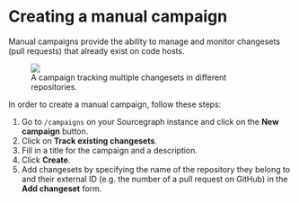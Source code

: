# Creating a manual campaign

Manual campaigns provide the ability to manage and monitor changesets (pull requests) that already exist on code hosts.

<div style="max-width: 450px;" class="mx-auto">
  <figure class="figure">
    <div class="figure-img">
      <img src="https://storage.googleapis.com/sourcegraph-assets/docs/images/campaigns/manual_campaign.png" />
    </div>
    <figcaption class="figure-caption text-right">A campaign tracking multiple changesets in different repositories.</figcaption>
  </figure>
</div>

In order to create a manual campaign, follow these steps:

1. Go to `/campaigns` on your Sourcegraph instance and click on the **New campaign** button.
1. Click on **Track existing changesets**.
1. Fill in a title for the campaign and a description.
1. Click **Create**.
1. Add changesets by specifying the name of the repository they belong to and their external ID (e.g. the number of a pull request on GitHub) in the **Add changeset** form.
